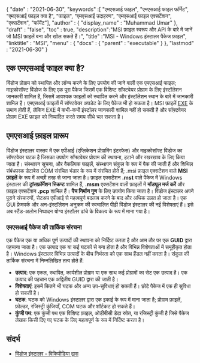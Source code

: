 {
  "date" : "2021-06-30",
  "keywords" :[ "एमएसआई फाइल", "एमएसआई फाइल फॉर्मेट", "एमएसआई फाइल क्या है", "फाइल", "एमएसआई उदाहरण", "एमएसआई फाइल एक्सटेंशन", "एक्सटेंशन", "फॉर्मेट"],
  "author" : {
    "display_name" : "Muhammad Umar"
},
  "draft" : "false",
  "toc" : true,
  "description":"MSI फ़ाइल स्वरूप और API के बारे में जानें जो MSI फ़ाइलें बना और खोल सकते हैं।",
  "title" :"MSI - Windows इंस्टालर पैकेज फ़ाइल",
  "linktitle" : "MSI",
  "menu" : {
    "docs" : {
      "parent" : "executable"
}
},
  "lastmod" : "2021-06-30"
}

## एक एमएसआई फाइल क्या है?
विंडोज प्रोग्राम को स्थापित और लॉन्च करने के लिए उपयोग की जाने वाली एक एमएसआई फाइल; माइक्रोसॉफ्ट विंडोज के लिए एक पूरा पैकेज जिसमें एक विशिष्ट सॉफ्टवेयर प्रोग्राम के लिए इंस्टॉलेशन जानकारी शामिल है, जिसमें आवश्यक फाइलों को स्थापित करने और इंस्टॉलेशन स्थान के बारे में जानकारी शामिल है। एमएसआई फाइलों में सॉफ्टवेयर अपडेट के लिए पैकेज भी हो सकता है। MSI फ़ाइलें [EXE](/hi/executable/exe/) के समान होती हैं, लेकिन EXE में कभी-कभी इंस्टॉलर जानकारी शामिल नहीं हो सकती है और सॉफ़्टवेयर प्रोग्राम EXE फ़ाइल को निष्पादित करते समय सीधे चल सकता है।

## एमएसआई फ़ाइल प्रारूप
विंडोज इंस्टालर वास्तव में एक एपीआई (एप्लिकेशन प्रोग्रामिंग इंटरफेस) और माइक्रोसॉफ्ट विंडोज का सॉफ्टवेयर घटक है जिसका उपयोग सॉफ्टवेयर प्रोग्राम की स्थापना, हटाने और रखरखाव के लिए किया जाता है। संस्थापन सूचना, और वैकल्पिक फाइलें, संस्थापन संकुल के रूप में पैक की जाती हैं और शिथिल संबंधपरक डेटाबेस COM संरचित भंडार के रूप में संरचित होते हैं; .msi फ़ाइल एक्सटेंशन वाले **MSI फ़ाइलें** के रूप में अच्छी तरह से जाना जाता है। फ़ाइल एक्सटेंशन **.mst** वाले पैकेज में Windows इंस्टालर की **ट्रांसफ़ॉर्मेशन स्क्रिप्ट** शामिल हैं, **.msm** एक्सटेंशन वाली फ़ाइलों में **मॉड्यूल मर्ज करें** और फ़ाइल एक्सटेंशन **.pcp** शामिल हैं। **पैच निर्माण गुण** के लिए उपयोग किया जाता है। विंडोज इंस्टालर अपने पुराने संस्करणों, सेटअप एपीआई से महत्वपूर्ण बदलाव करने के बाद और अधिक उन्नत हो जाता है। एक GUI फ्रेमवर्क और अन-इंस्टॉलेशन अनुक्रम की स्वचालित पीढ़ी विंडोज इंस्टालर की नई विशेषताएं हैं। इसे अब स्टैंड-अलोन निष्पादन योग्य इंस्टॉलर ढांचे के विकल्प के रूप में माना गया है।

### एमएसआई पैकेज की तार्किक संरचना
एक पैकेज एक या अधिक पूर्ण उत्पादों की स्थापना को निर्दिष्ट करता है और आम तौर पर एक **GUID** द्वारा पहचाना जाता है। एक उत्पाद एक या कई घटकों से बना होता है और विभिन्न विशेषताओं में समूहीकृत होता है। Windows इंस्टालर विभिन्न उत्पादों के बीच निर्भरता को एक साथ हैंडल नहीं करता है। संकुल की तार्किक संरचना में निम्नलिखित तत्व होते हैं:

- **उत्पाद**: एक एकल, स्थापित, कार्यशील प्रोग्राम या एक साथ कई प्रोग्रामों का सेट एक उत्पाद है। एक उत्पाद की पहचान एक अद्वितीय GUID द्वारा की जाती है।
- **विशेषताएं**: इसमें कितने भी घटक और अन्य उप-सुविधाएं हो सकती हैं। छोटे पैकेज में एक ही सुविधा हो सकती है।
- **घटक**: घटक को Windows इंस्टालर द्वारा एक इकाई के रूप में माना जाता है; प्रोग्राम फ़ाइलें, फ़ोल्डर, रजिस्ट्री कुंजियाँ, COM घटक और शॉर्टकट हो सकते हैं।
- **कुंजी पथ**: एक कुंजी पथ एक विशिष्ट फ़ाइल, ओडीबीसी डेटा स्रोत, या रजिस्ट्री कुंजी है जिसे पैकेज लेखक किसी दिए गए घटक के लिए महत्वपूर्ण के रूप में निर्दिष्ट करता है।

## संदर्भ

* [विंडोज इंस्टालर - विकिपीडिया द्वारा](https://en.wikipedia.org/wiki/Windows_Installer)


